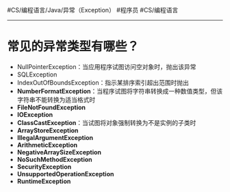 #CS/编程语言/Java/异常（Exception） #程序员 #CS/编程语言

---
# 常见的异常类型有哪些？

- NullPointerException：当应用程序试图访问空对象时，抛出该异常
- SQLException
- IndexOutOfBoundsException：指示某排序索引超出范围时抛出
- **NumberFormatException**：当程序试图将字符串转换成一种数值类型，但该字符串不能转换为适当格式时
- **FileNotFoundException**
- **IOException**
- **ClassCastException**：当试图将对象强制转换为不是实例的子类时
- **ArrayStoreException**
- **IllegalArgumentException**
- **ArithmeticException**
- **NegativeArraySizeException**
- **NoSuchMethodException**
- **SecurityException**
- **UnsupportedOperationException**
- **RuntimeException**